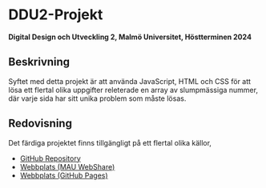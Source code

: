 # DDU2-Projekt
**Digital Design och Utveckling 2, Malmö Universitet, Höstterminen 2024**

## Beskrivning

Syftet med detta projekt är att använda JavaScript, HTML och CSS för att lösa ett flertal olika uppgifter releterade en array av slumpmässiga nummer, där varje sida har sitt unika problem som måste lösas.

## Redovisning

Det färdiga projektet finns tillgängligt på ett flertal olika källor,

- [GitHub Repository](https://github.com/siggebrandt/DDU2-Projekt)
- [Webbplats (MAU WebShare)](https://webshare.mah.se/aq2697/DDU2-Projekt)
- [Webbplats (GitHub Pages)](https://siggebrandt.github.io/DDU2-Projekt)
